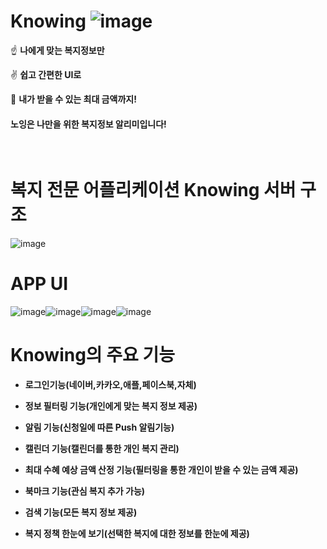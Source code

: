 # Knowing ![image](https://user-images.githubusercontent.com/84491771/159627539-3a7d32ea-0eec-4941-97b7-3d4e32436787.png)

☝️ **나에게 맞는 복지정보만**

✌️ **쉽고 간편한 UI로**

🤟 **내가 받을 수 있는 최대 금액까지!**

#### 노잉은 나만을 위한 복지정보 알리미입니다!

<br>

# 복지 전문 어플리케이션 Knowing 서버 구조

![image](https://user-images.githubusercontent.com/84491771/159628804-b5ca5f19-7c0a-4ea5-a3dc-c4e195722c3d.png)


# APP UI

![image](https://user-images.githubusercontent.com/84491771/159628955-2f5d5976-8b09-4d3c-9c49-2c2ab7883bc5.png)![image](https://user-images.githubusercontent.com/84491771/159629005-65de3140-293e-4f91-9c88-5387789c0583.png)![image](https://user-images.githubusercontent.com/84491771/159629144-31099634-955f-4317-9d1a-479752b59c4d.png)![image](https://user-images.githubusercontent.com/84491771/159629495-8c927765-f414-4974-8653-6caf1d58be99.png)


# Knowing의 주요 기능

 + **로그인기능(네이버,카카오,애플,페이스북,자체)**
 + **정보 필터링 기능(개인에게 맞는 복지 정보 제공)**
 + **알림 기능(신청일에 따른 Push 알림기능)**
 + **캘린더 기능(캘린더를 통한 개인 복지 관리)**

 + **최대 수혜 예상 금액 산정 기능(필터링을 통한 개인이 받을 수 있는 금액 제공)**
 + **북마크 기능(관심 복지 추가 가능)**
 + **검색 기능(모든 복지 정보 제공)**
 + **복지 정책 한눈에 보기(선택한 복지에 대한 정보를 한눈에 제공)**
 

